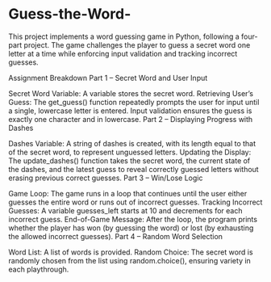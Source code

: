 # Guess-the-Word-
This project implements a word guessing game in Python, following a four-part project. The game challenges the player to guess a secret word one letter at a time while enforcing input validation and tracking incorrect guesses.

Assignment Breakdown
Part 1 – Secret Word and User Input

Secret Word Variable:
A variable stores the secret word.
Retrieving User’s Guess:
The get_guess() function repeatedly prompts the user for input until a single, lowercase letter is entered. Input validation ensures the guess is exactly one character and in lowercase.
Part 2 – Displaying Progress with Dashes

Dashes Variable:
A string of dashes is created, with its length equal to that of the secret word, to represent unguessed letters.
Updating the Display:
The update_dashes() function takes the secret word, the current state of the dashes, and the latest guess to reveal correctly guessed letters without erasing previous correct guesses.
Part 3 – Win/Lose Logic

Game Loop:
The game runs in a loop that continues until the user either guesses the entire word or runs out of incorrect guesses.
Tracking Incorrect Guesses:
A variable guesses_left starts at 10 and decrements for each incorrect guess.
End-of-Game Message:
After the loop, the program prints whether the player has won (by guessing the word) or lost (by exhausting the allowed incorrect guesses).
Part 4 – Random Word Selection

Word List:
A list of words is provided.
Random Choice:
The secret word is randomly chosen from the list using random.choice(), ensuring variety in each playthrough.
